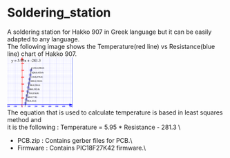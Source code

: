 # Soldering_station
A soldering station for Hakko 907 in Greek language but it can be easily adapted to any language.\
The following image shows the Temperature(red line) vs Resistance(blue line) chart of Hakko 907.\
<img src="temp_res.png" width="30%"> \
The equation that is used to calculate temperature is based in least squares method and \
it is the following : Temperature = 5.95 * Resistance - 281.3 \

- PCB.zip : Contains gerber files for PCB.\
- Firmware : Contains PIC18F27K42 firmware.\
